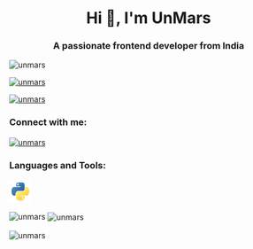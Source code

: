 <h1 align="center">Hi 👋, I'm UnMars</h1>
<h3 align="center">A passionate frontend developer from India</h3>

<p align="left"> <img src="https://komarev.com/ghpvc/?username=unmars&label=Profile%20views&color=0e75b6&style=flat" alt="unmars" /> </p>

<p align="left"> <a href="https://github.com/ryo-ma/github-profile-trophy"><img src="https://github-profile-trophy.vercel.app/?username=unmars" alt="unmars" /></a> </p>

<p align="left"> <a href="https://twitter.com/unmars" target="blank"><img src="https://img.shields.io/twitter/follow/unmars?logo=twitter&style=for-the-badge" alt="unmars" /></a> </p>

<h3 align="left">Connect with me:</h3>
<p align="left">
<a href="https://twitter.com/unmars" target="blank"><img align="center" src="https://raw.githubusercontent.com/rahuldkjain/github-profile-readme-generator/master/src/images/icons/Social/twitter.svg" alt="unmars" height="30" width="40" /></a>
</p>

<h3 align="left">Languages and Tools:</h3>
<p align="left"> <a href="https://www.python.org" target="_blank" rel="noreferrer"> <img src="https://raw.githubusercontent.com/devicons/devicon/master/icons/python/python-original.svg" alt="python" width="40" height="40"/> </a> </p>

<p><img align="left" src="https://github-readme-stats.vercel.app/api/top-langs?username=unmars&show_icons=true&locale=en&layout=compact" alt="unmars" /></p>

<p>&nbsp;<img align="center" src="https://github-readme-stats.vercel.app/api?username=unmars&show_icons=true&locale=en" alt="unmars" /></p>

<p><img align="center" src="https://github-readme-streak-stats.herokuapp.com/?user=unmars&" alt="unmars" /></p>
